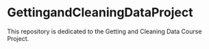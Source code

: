 GettingandCleaningDataProject
=============================

This repository is dedicated to the Getting and Cleaning Data Course Project.
